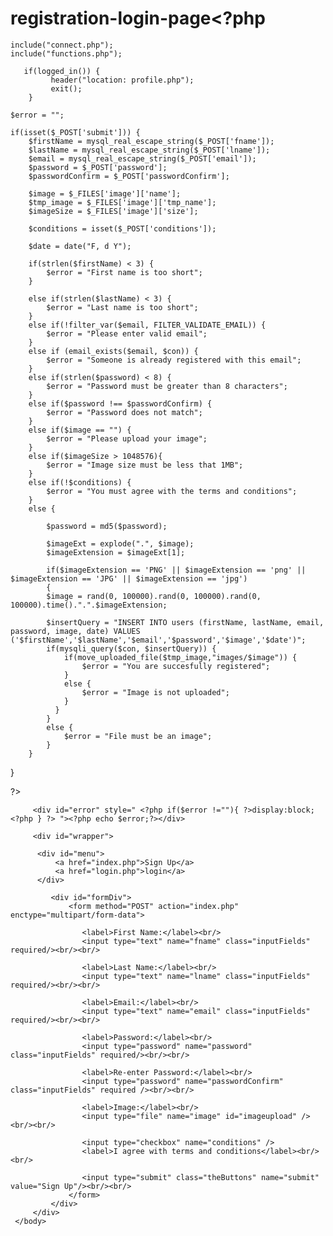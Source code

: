 # registration-login-page<?php

    include("connect.php");
	include("functions.php");
	
	   if(logged_in()) {
		     header("location: profile.php");
		     exit();
	    }
	
	$error = "";

    if(isset($_POST['submit'])) {
		$firstName = mysql_real_escape_string($_POST['fname']);
		$lastName = mysql_real_escape_string($_POST['lname']);
		$email = mysql_real_escape_string($_POST['email']);
		$password = $_POST['password'];
		$passwordConfirm = $_POST['passwordConfirm'];
		
		$image = $_FILES['image']['name'];
		$tmp_image = $_FILES['image']['tmp_name'];
		$imageSize = $_FILES['image']['size'];
		
		$conditions = isset($_POST['conditions']);
		
		$date = date("F, d Y");
		
		if(strlen($firstName) < 3) {
			$error = "First name is too short";
		}
		
		else if(strlen($lastName) < 3) {
			$error = "Last name is too short";
		}
		else if(!filter_var($email, FILTER_VALIDATE_EMAIL)) {
			$error = "Please enter valid email";
		}
		else if (email_exists($email, $con)) {
			$error = "Someone is already registered with this email";
		}
		else if(strlen($password) < 8) {
			$error = "Password must be greater than 8 characters";
		}
		else if($password !== $passwordConfirm) {
			$error = "Password does not match";
		}
		else if($image == "") {
			$error = "Please upload your image";
		}
		else if($imageSize > 1048576){
			$error = "Image size must be less that 1MB";
		}
		else if(!$conditions) {
			$error = "You must agree with the terms and conditions";
		}
		else {
			
			$password = md5($password);
			
			$imageExt = explode(".", $image);
			$imageExtension = $imageExt[1];
			
			if($imageExtension == 'PNG' || $imageExtension == 'png' || $imageExtension == 'JPG' || $imageExtension == 'jpg')
			{
			$image = rand(0, 100000).rand(0, 100000).rand(0, 100000).time().".".$imageExtension;
			
			$insertQuery = "INSERT INTO users (firstName, lastName, email, password, image, date) VALUES ('$firstName','$lastName','$email','$password','$image','$date')";
			if(mysqli_query($con, $insertQuery)) {
				if(move_uploaded_file($tmp_image,"images/$image")) {
					$error = "You are succesfully registered";
			    }
				else {
					$error = "Image is not uploaded";
				}
			  }
			}
			else {
				$error = "File must be an image";
			}
		}
		
}


?>
<!DOCTYPE html>
<meta charset="en">
<html>
     <head>
	     <title>Registration page</title>
		 <link rel="stylesheet" href="style2.css" />
	 </head>
	 <body>
	 
	     <div id="error" style=" <?php if($error !=""){ ?>display:block; <?php } ?> "><?php echo $error;?></div>
	    
	     <div id="wrapper">
		 
		  <div id="menu">
		      <a href="index.php">Sign Up</a>
			  <a href="login.php">login</a>
		  </div>
		 
		     <div id="formDiv">
			     <form method="POST" action="index.php" enctype="multipart/form-data">
				    
					<label>First Name:</label><br/>
				    <input type="text" name="fname" class="inputFields" required/><br/><br/>
					
					<label>Last Name:</label><br/>
					<input type="text" name="lname" class="inputFields" required/><br/><br/>
					
					<label>Email:</label><br/>
					<input type="text" name="email" class="inputFields" required/><br/><br/>
					
					<label>Password:</label><br/>
					<input type="password" name="password" class="inputFields" required/><br/><br/>
					
					<label>Re-enter Password:</label><br/>
					<input type="password" name="passwordConfirm" class="inputFields" required /><br/><br/>
					
					<label>Image:</label><br/>
					<input type="file" name="image" id="imageupload" /><br/><br/>
					
					<input type="checkbox" name="conditions" />
					<label>I agree with terms and conditions</label><br/><br/>
					
					<input type="submit" class="theButtons" name="submit" value="Sign Up"/><br/><br/>
				 </form>
			 </div>
		 </div>
	 </body>
</html>

